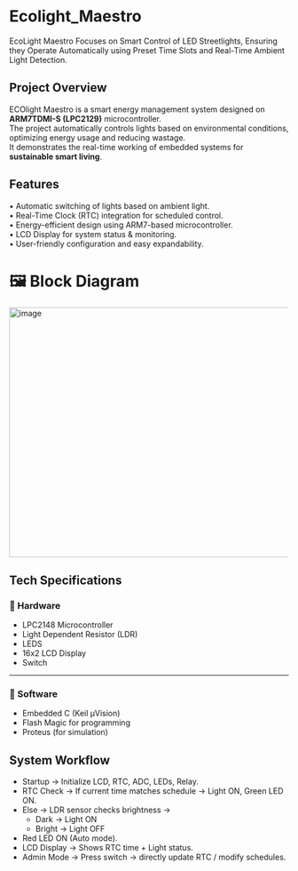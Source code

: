 # Ecolight_Maestro
EcoLight Maestro Focuses on Smart Control of LED Streetlights, Ensuring they Operate Automatically using Preset Time Slots and Real-Time Ambient Light Detection.
## Project Overview  
ECOlight Maestro is a smart energy management system designed on **ARM7TDMI-S (LPC2129)** microcontroller.  
The project automatically controls lights based on environmental conditions, optimizing energy usage and reducing wastage.  
It demonstrates the real-time working of embedded systems for **sustainable smart living**.  

## Features  
•	Automatic switching of lights based on ambient light.  
•	Real-Time Clock (RTC) integration for scheduled control.  
•	Energy-efficient design using ARM7-based microcontroller.  
•	LCD Display for system status & monitoring.  
•	User-friendly configuration and easy expandability.

# 🖼️ Block Diagram
<img width="750" height="450" alt="image" src="https://github.com/user-attachments/assets/e29aa197-0020-4275-af90-915c8d0ec12e" />

## Tech Specifications  
### 🔹 Hardware  
- LPC2148 Microcontroller  
- Light Dependent Resistor (LDR)  
- LEDS
- 16x2 LCD Display  
- Switch


---
### 🔹 Software  
- Embedded C (Keil µVision)  
- Flash Magic for programming  
- Proteus (for simulation)  

## System Workflow

- Startup → Initialize LCD, RTC, ADC, LEDs, Relay.
- RTC Check → If current time matches schedule → Light ON, Green LED ON.
- Else → LDR sensor checks brightness →
     - Dark → Light ON
     - Bright → Light OFF
- Red LED ON (Auto mode).
- LCD Display → Shows RTC time + Light status.
- Admin Mode → Press switch → directly update RTC / modify schedules.


  
